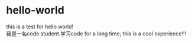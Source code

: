 # hello-world
this is a test for hello world!</br>
我是一名code student.学习code for a long time; this is a cool experience!!!

